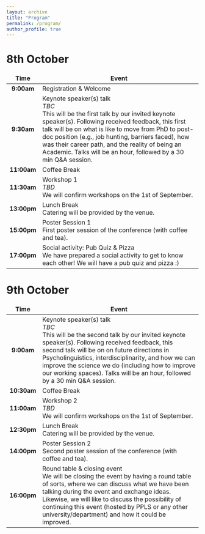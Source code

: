 ```yaml
---
layout: archive
title: "Program"
permalink: /program/
author_profile: true
---
```



 # 8th October

<style>
td, th {
   border: none!important;
}
</style>
 
Time | Event
:-----:|----------------
**9:00am** | Registration & Welcome
**9:30am** | Keynote speaker(s) talk <br> _TBC_<br> This will be the first talk by our invited keynote speaker(s). Following received feedback, this first talk will be on what is like to move from PhD to post-doc position (e.g., job hunting, barriers faced), how was their career path, and the reality of being an Academic. Talks will be an hour, followed by a 30 min Q&A session.
**11:00am** | Coffee Break
**11:30am** | Workshop 1 <br> _TBD_ <br> We will confirm workshops on the 1st of September.
**13:00pm** |  Lunch Break <br> Catering will be provided by the venue.
**15:00pm** | Poster Session 1 <br> First poster session of the conference (with coffee and tea).
**17:00pm** | Social activity: Pub Quiz & Pizza <br> We have prepared a social activity to get to know each other! We will have a pub quiz and pizza :)
           
# 9th October

Time | Event
:-----:|--------
**9:00am** | Keynote speaker(s) talk <br> _TBC_ <br> This will be the second talk by our invited keynote speaker(s). Following received feedback, this second talk will be on on future directions in Psycholinguistics, interdisciplinarity, and how we can improve the science we do (including how to improve our working spaces). Talks will be an hour, followed by a 30 min Q&A session.
**10:30am** | Coffee Break
**11:00am** | Workshop 2 <br>  _TBD_ <br> We will confirm workshops on the 1st of September.
**12:30pm** | Lunch Break <br> Catering will be provided by the venue.
**14:00pm** | Poster Session 2 <br> Second poster session of the conference (with coffee and tea).
**16:00pm** | Round table & closing event <br> We will be closing the event by having a round table of sorts, where we can discuss what we have been talking during the event and exchange ideas. Likewise, we will like to discuss the possibility of continuing this event (hosted by PPLS or any other university/department) and how it could be improved.

